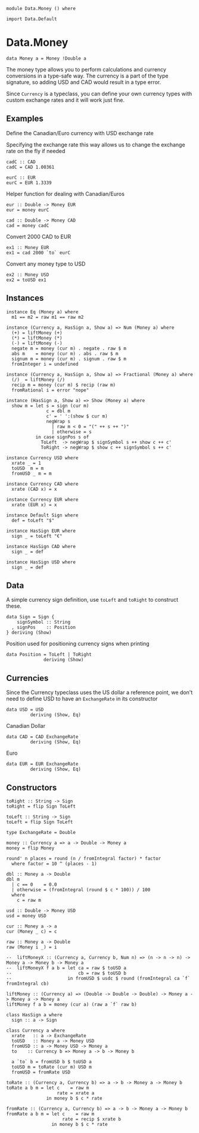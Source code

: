 ~~~~ {.haskell}
module Data.Money () where
~~~~

~~~~ {.haskell}
import Data.Default
~~~~

Data.Money
==========

~~~~ {.haskell}
data Money a = Money !Double a
~~~~

The money type allows you to perform calculations and currency
conversions in a type-safe way. The currency is a part of the type
signature, so adding USD and CAD would result in a type error.

Since `Currency` is a typeclass, you can define your own currency types
with custom exchange rates and it will work just fine.

Examples
--------

Define the Canadian/Euro currency with USD exchange rate

Specifying the exchange rate this way allows us to change the exchange
rate on the fly if needed

~~~~ {.haskell}
cadC :: CAD
cadC = CAD 1.00361
~~~~

~~~~ {.haskell}
eurC :: EUR
eurC = EUR 1.3339
~~~~

Helper function for dealing with Canadian/Euros

~~~~ {.haskell}
eur :: Double -> Money EUR
eur = money eurC
~~~~

~~~~ {.haskell}
cad :: Double -> Money CAD
cad = money cadC
~~~~

Convert 2000 CAD to EUR

~~~~ {.haskell}
ex1 :: Money EUR
ex1 = cad 2000 `to` eurC
~~~~

Convert any money type to USD

~~~~ {.haskell}
ex2 :: Money USD
ex2 = toUSD ex1
~~~~

Instances
---------

~~~~ {.haskell}
instance Eq (Money a) where
  m1 == m2 = raw m1 == raw m2
~~~~

~~~~ {.haskell}
instance (Currency a, HasSign a, Show a) => Num (Money a) where
  (+) = liftMoney (+)
  (*) = liftMoney (*)
  (-) = liftMoney (-)
  negate m = money (cur m) . negate . raw $ m
  abs m    = money (cur m) . abs . raw $ m
  signum m = money (cur m) . signum . raw $ m
  fromInteger i = undefined
~~~~

~~~~ {.haskell}
instance (Currency a, HasSign a, Show a) => Fractional (Money a) where
  (/)  = liftMoney (/)
  recip m = money (cur m) $ recip (raw m)
  fromRational i = error "nope"
~~~~

~~~~ {.haskell}
instance (HasSign a, Show a) => Show (Money a) where
  show m = let s = sign (cur m)
               c = dbl m
               c' = ' ':(show $ cur m)
               negWrap s
                 | raw m < 0 = "(" ++ s ++ ")"
                 | otherwise = s
           in case signPos s of
             ToLeft  -> negWrap $ signSymbol s ++ show c ++ c'
             ToRight -> negWrap $ show c ++ signSymbol s ++ c'
~~~~

~~~~ {.haskell}
instance Currency USD where
  xrate _ = 1
  toUSD  m = m
  fromUSD _ m = m
~~~~

~~~~ {.haskell}
instance Currency CAD where
  xrate (CAD x) = x
~~~~

~~~~ {.haskell}
instance Currency EUR where
  xrate (EUR x) = x
~~~~

~~~~ {.haskell}
instance Default Sign where
  def = toLeft "$"
~~~~

~~~~ {.haskell}
instance HasSign EUR where
  sign _ = toLeft "€"
~~~~

~~~~ {.haskell}
instance HasSign CAD where
  sign _ = def
~~~~

~~~~ {.haskell}
instance HasSign USD where
  sign _ = def
~~~~

Data
----

A simple currency sign definition, use `toLeft` and `toRight` to
construct these.

~~~~ {.haskell}
data Sign = Sign {
    signSymbol :: String
  , signPos    :: Position
} deriving (Show)
~~~~

Position used for positioning currency signs when printing

~~~~ {.haskell}
data Position = ToLeft | ToRight
              deriving (Show)
~~~~

Currencies
----------

Since the Currency typeclass uses the US dollar a reference point, we
don't need to define USD to have an `ExchangeRate` in its constructor

~~~~ {.haskell}
data USD = USD
         deriving (Show, Eq)
~~~~

Canadian Dollar

~~~~ {.haskell}
data CAD = CAD ExchangeRate
         deriving (Show, Eq)
~~~~

Euro

~~~~ {.haskell}
data EUR = EUR ExchangeRate
         deriving (Show, Eq)
~~~~

Constructors
------------

~~~~ {.haskell}
toRight :: String -> Sign
toRight = flip Sign ToLeft
~~~~

~~~~ {.haskell}
toLeft :: String -> Sign
toLeft = flip Sign ToLeft
~~~~

~~~~ {.haskell}
type ExchangeRate = Double
~~~~

~~~~ {.haskell}
money :: Currency a => a -> Double -> Money a
money = flip Money
~~~~

~~~~ {.haskell}
round' n places = round (n / fromIntegral factor) * factor
  where factor = 10 ^ (places - 1)
~~~~

~~~~ {.haskell}
dbl :: Money a -> Double
dbl m
  | c == 0    = 0.0
  | otherwise = (fromIntegral (round $ c * 100)) / 100
  where
    c = raw m
~~~~

~~~~ {.haskell}
usd :: Double -> Money USD
usd = money USD
~~~~

~~~~ {.haskell}
cur :: Money a -> a
cur (Money _ c) = c
~~~~

~~~~ {.haskell}
raw :: Money a -> Double
raw (Money i _) = i
~~~~

~~~~ {.haskell}
--  liftMoneyX :: (Currency a, Currency b, Num n) => (n -> n -> n) -> Money a -> Money b -> Money a
--  liftMoneyX f a b = let ca = raw $ toUSD a
--                         cb = raw $ toUSD b
--                     in fromUSD $ usdc $ round (fromIntegral ca `f` fromIntegral cb)
~~~~

~~~~ {.haskell}
liftMoney :: (Currency a) => (Double -> Double -> Double) -> Money a -> Money a -> Money a
liftMoney f a b = money (cur a) (raw a `f` raw b)
~~~~

~~~~ {.haskell}
class HasSign a where
  sign :: a -> Sign
~~~~

~~~~ {.haskell}
class Currency a where
  xrate   :: a -> ExchangeRate
  toUSD   :: Money a -> Money USD
  fromUSD :: a -> Money USD -> Money a
  to    :: Currency b => Money a -> b -> Money b
~~~~

~~~~ {.haskell}
  a `to` b = fromUSD b $ toUSD a
  toUSD m = toRate (cur m) USD m
  fromUSD = fromRate USD
~~~~

~~~~ {.haskell}
toRate :: (Currency a, Currency b) => a -> b -> Money a -> Money b
toRate a b m = let c    = raw m
                   rate = xrate a
               in money b $ c * rate
~~~~

~~~~ {.haskell}
fromRate :: (Currency a, Currency b) => a -> b -> Money a -> Money b
fromRate a b m = let c    = raw m
                     rate = recip $ xrate b
                 in money b $ c * rate
~~~~
